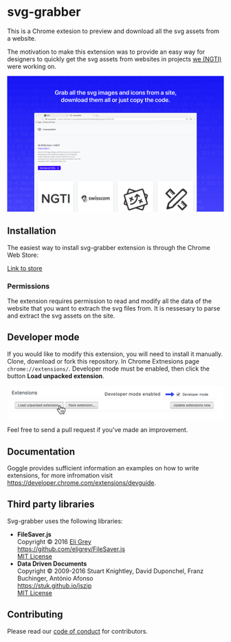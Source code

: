 # svg-grabber
This is a Chrome extesion to preview and download all the svg assets from a website.

The motivation to make this extension was to provide an easy way for designers to quickly get the svg assets from websites in projects [we (NGTI)](https://ngti.nl/) were working on.

![alt text](/images/svg-grabber-screenshot.png "svg-grabber")

## Installation
The easiest way to install svg-grabber extension is through the Chrome Web Store:

[Link to store](https://chrome.google.com/webstore...)

### Permissions
The extension requires permission to read and modify all the data of the website that you want to extrach the svg files from. It is nessesary to parse and extract the svg assets on the site.

## Developer mode
If you would like to modify this extension, you will need to install it manually. Clone, download or fork this repository. In Chrome Extnesions page `chrome://extensions/`. Developer mode must be enabled, then click the button **Load unpacked extension**.
 
![alt text](/images/svg-grabber-local-install.png "svg-grabber local install")

Feel free to send a pull request if you've made an improvement.

## Documentation
Goggle provides sufficient information an examples on how to write extensions, for more infromation visit https://developer.chrome.com/extensions/devguide.

## Third party libraries
Svg-grabber uses the following libraries:

- **FileSaver.js**  
    Copyright © 2016 [Eli Grey](https://eligrey.com)  
    https://github.com/eligrey/FileSaver.js  
    [MIT License](https://github.com/eligrey/FileSaver.js/blob/master/LICENSE.md)  
- **Data Driven Documents**  
    Copyright © 2009-2016 Stuart Knightley, David Duponchel, Franz Buchinger, António Afonso  
    https://stuk.github.io/jszip                    
    [MIT License](https://github.com/Stuk/jszip/blob/master/LICENSE.markdown)                       
## Contributing
Please read our [code of conduct](/code-of-conduct.md) for contributors.
